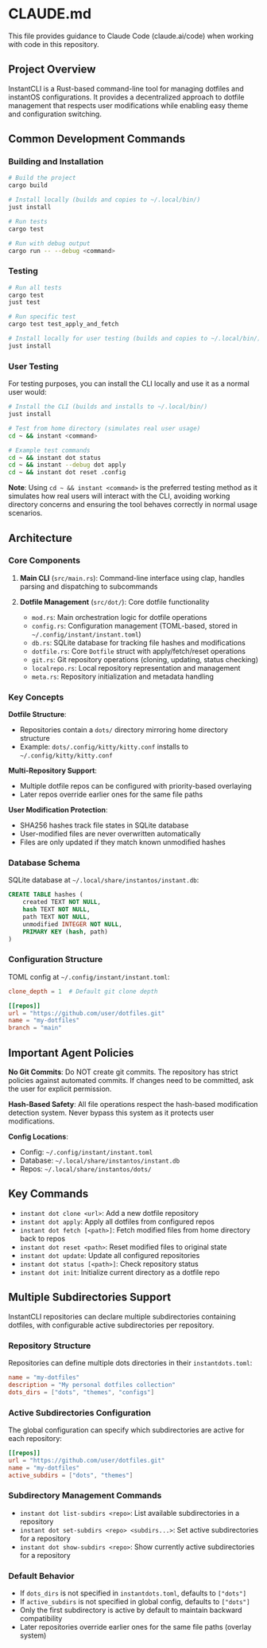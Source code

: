 # CLAUDE.md

This file provides guidance to Claude Code (claude.ai/code) when working with code in this repository.

## Project Overview

InstantCLI is a Rust-based command-line tool for managing dotfiles and instantOS configurations. It provides a decentralized approach to dotfile management that respects user modifications while enabling easy theme and configuration switching.

## Common Development Commands

### Building and Installation
```bash
# Build the project
cargo build

# Install locally (builds and copies to ~/.local/bin/)
just install

# Run tests
cargo test

# Run with debug output
cargo run -- --debug <command>
```

### Testing
```bash
# Run all tests
cargo test
just test

# Run specific test
cargo test test_apply_and_fetch

# Install locally for user testing (builds and copies to ~/.local/bin/)
just install
```

### User Testing
For testing purposes, you can install the CLI locally and use it as a normal user would:

```bash
# Install the CLI (builds and installs to ~/.local/bin/)
just install

# Test from home directory (simulates real user usage)
cd ~ && instant <command>

# Example test commands
cd ~ && instant dot status
cd ~ && instant --debug dot apply
cd ~ && instant dot reset .config
```

**Note**: Using `cd ~ && instant <command>` is the preferred testing method as it simulates how real users will interact with the CLI, avoiding working directory concerns and ensuring the tool behaves correctly in normal usage scenarios.

## Architecture

### Core Components

1. **Main CLI** (`src/main.rs`): Command-line interface using clap, handles parsing and dispatching to subcommands

2. **Dotfile Management** (`src/dot/`): Core dotfile functionality
   - `mod.rs`: Main orchestration logic for dotfile operations
   - `config.rs`: Configuration management (TOML-based, stored in `~/.config/instant/instant.toml`)
   - `db.rs`: SQLite database for tracking file hashes and modifications
   - `dotfile.rs`: Core `Dotfile` struct with apply/fetch/reset operations
   - `git.rs`: Git repository operations (cloning, updating, status checking)
   - `localrepo.rs`: Local repository representation and management
   - `meta.rs`: Repository initialization and metadata handling

### Key Concepts

**Dotfile Structure**: 
- Repositories contain a `dots/` directory mirroring home directory structure
- Example: `dots/.config/kitty/kitty.conf` installs to `~/.config/kitty/kitty.conf`

**Multi-Repository Support**:
- Multiple dotfile repos can be configured with priority-based overlaying
- Later repos override earlier ones for the same file paths

**User Modification Protection**:
- SHA256 hashes track file states in SQLite database
- User-modified files are never overwritten automatically
- Files are only updated if they match known unmodified hashes

### Database Schema

SQLite database at `~/.local/share/instantos/instant.db`:
```sql
CREATE TABLE hashes (
    created TEXT NOT NULL,
    hash TEXT NOT NULL, 
    path TEXT NOT NULL,
    unmodified INTEGER NOT NULL,
    PRIMARY KEY (hash, path)
)
```

### Configuration Structure

TOML config at `~/.config/instant/instant.toml`:
```toml
clone_depth = 1  # Default git clone depth

[[repos]]
url = "https://github.com/user/dotfiles.git"
name = "my-dotfiles"
branch = "main"
```

## Important Agent Policies

**No Git Commits**: Do NOT create git commits. The repository has strict policies against automated commits. If changes need to be committed, ask the user for explicit permission.

**Hash-Based Safety**: All file operations respect the hash-based modification detection system. Never bypass this system as it protects user modifications.

**Config Locations**: 
- Config: `~/.config/instant/instant.toml`
- Database: `~/.local/share/instantos/instant.db` 
- Repos: `~/.local/share/instantos/dots/`

## Key Commands

- `instant dot clone <url>`: Add a new dotfile repository
- `instant dot apply`: Apply all dotfiles from configured repos
- `instant dot fetch [<path>]`: Fetch modified files from home directory back to repos
- `instant dot reset <path>`: Reset modified files to original state
- `instant dot update`: Update all configured repositories
- `instant dot status [<path>]`: Check repository status
- `instant dot init`: Initialize current directory as a dotfile repo

## Multiple Subdirectories Support

InstantCLI repositories can declare multiple subdirectories containing dotfiles, with configurable active subdirectories per repository.

### Repository Structure

Repositories can define multiple dots directories in their `instantdots.toml`:

```toml
name = "my-dotfiles"
description = "My personal dotfiles collection"
dots_dirs = ["dots", "themes", "configs"]
```

### Active Subdirectories Configuration

The global configuration can specify which subdirectories are active for each repository:

```toml
[[repos]]
url = "https://github.com/user/dotfiles.git"
name = "my-dotfiles"
active_subdirs = ["dots", "themes"]
```

### Subdirectory Management Commands

- `instant dot list-subdirs <repo>`: List available subdirectories in a repository
- `instant dot set-subdirs <repo> <subdirs...>`: Set active subdirectories for a repository
- `instant dot show-subdirs <repo>`: Show currently active subdirectories for a repository

### Default Behavior

- If `dots_dirs` is not specified in `instantdots.toml`, defaults to `["dots"]`
- If `active_subdirs` is not specified in global config, defaults to `["dots"]`
- Only the first subdirectory is active by default to maintain backward compatibility
- Later repositories override earlier ones for the same file paths (overlay system)
